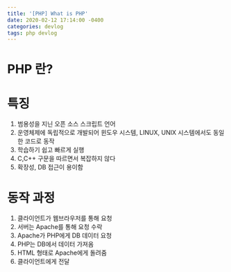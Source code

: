 ```yaml
---
title: '[PHP] What is PHP'
date: 2020-02-12 17:14:00 -0400
categories: devlog
tags: php devlog
---
```


# PHP 란?

# 특징

1. 범용성을 지닌 오픈 소스 스크립트 언어
2. 운영체제에 독립적으로 개발되어 윈도우 시스템, LINUX, UNIX 시스템에서도 동일한 코드로 동작
3. 학습하기 쉽고 빠르게 실행
4. C,C++ 구문을 따르면서 복잡하지 않다
5. 확장성, DB 접근이 용이함

# 동작 과정

1. 클라이언트가 웹브라우저를 통해 요청
2. 서버는 Apache를 통해 요청 수락
3. Apache가 PHP에게 DB 데이터 요청
4. PHP는 DB에서 데이터 가져옴
5. HTML 형태로 Apache에게 돌려줌
6. 클라이언트에게 전달
